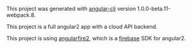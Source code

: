 This project was generated with [angular-cli](https://github.com/angular/angular-cli) version 1.0.0-beta.11-webpack.8.

This project is a full angular2 app with a cloud API backend.

This project is using [angularfire2](https://github.com/angular/angularfire2), which is a [firebase](https://firebase.google.com) SDK for angular2.